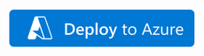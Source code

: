 [![Deploy to Azure](https://raw.githubusercontent.com/Azure/azure-quickstart-templates/master/1-CONTRIBUTION-GUIDE/images/deploytoazure.svg?sanitize=true)](https://preview.portal.azure.com/#create/Microsoft.Template/uri/https%3A%2F%2Fraw.githubusercontent.com%2Fdanking%2Fhail%2Fdk-hdinsight-test%2Fhail%2Fpython%2Fhailtop%2Fhailctl%2Fhdinsight%2Fresources%2Fazuredeploy.json)
